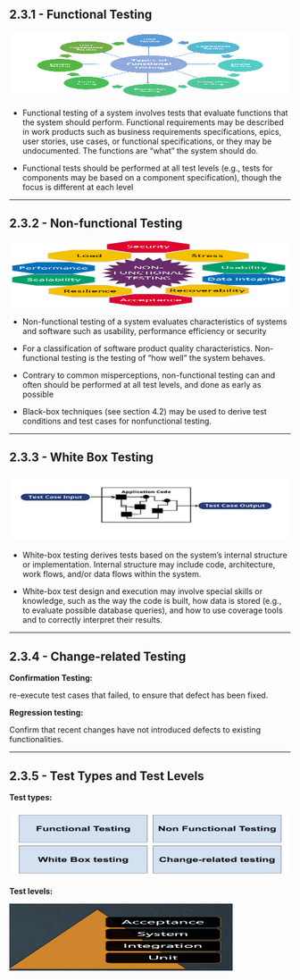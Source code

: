 ## 2.3.1 - **Functional Testing**

<img src="../../images/istqb/software_lifecycle/functional-test.png" alt="Functional Test" width="700" height="120"/>

* Functional testing of a system involves tests that evaluate functions that the system should perform.
Functional requirements may be described in work products such as business requirements
specifications, epics, user stories, use cases, or functional specifications, or they may be undocumented.
The functions are “what” the system should do.

* Functional tests should be performed at all test levels (e.g., tests for components may be based on a
component specification), though the focus is different at each level
___

## 2.3.2 - **Non-functional Testing**

<img src="../../images/istqb/software_lifecycle/non-functional.png" alt="White Box" width="500" height="120"/>

* Non-functional testing of a system evaluates characteristics of systems and software such as usability, performance efficiency or security

* For a classification of software product quality characteristics. Non-functional testing is the testing of “how well” the system behaves.

* Contrary to common misperceptions, non-functional testing can and often should be performed at all test
levels, and done as early as possible

* Black-box techniques (see section 4.2) may be used to derive test conditions and test cases for nonfunctional testing.


___
## 2.3.3 - **White Box Testing**

<img src="../../images/istqb/software_lifecycle/white_box_test.png" alt="White Box" width="700" height="120"/>

* White-box testing derives tests based on the system’s internal structure or implementation. Internal
structure may include code, architecture, work flows, and/or data flows within the system.

* White-box test design and execution may involve special skills or knowledge, such as the way the code is built, how data is stored (e.g., to evaluate possible database queries), and how to use coverage tools and to correctly interpret their results.
____
## 2.3.4 - **Change-related Testing**

**Confirmation Testing:**

re-execute test cases that failed, to ensure that defect has been fixed.

**Regression testing:**

Confirm that recent changes have not introduced defects to existing functionalities.

___

## 2.3.5 - **Test Types and Test Levels**

**Test types:**

<img src="../../images/istqb/software_lifecycle/test-types.png" alt="Test types" width="700" height="120"/>

**Test levels:**

<img src="../../images/istqb/software_lifecycle/test_levels_pyr.png" alt="Test levels" width="400" height="120"/>
